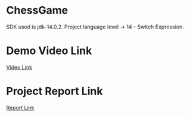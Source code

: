 # ChessGame
SDK used is jdk-14.0.2.
Project language level -> 14 - Switch Expression.
# Demo Video Link
[Video Link](https://drive.google.com/file/d/1OIQcwHIwTFIgVsCoJGWy4mW1MfRrCDe-/view?usp=sharing)
# Project Report Link
[Report Link](https://github.com/afzalsiddique/ChessGame/blob/main/SPL%20report.pdf)
